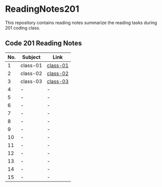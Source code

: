 # ReadingNotes201
This repository contains reading notes summarize the reading tasks during 201 coding class. 


## Code 201 Reading Notes

| No. | Subject | Link |
|-----|-----|-----|
| 1 | class-01 | [class-01](https://yousef27h.github.io/ReadingNotes201/class-01.html) |
| 2 | class-02 | [class-02](https://yousef27h.github.io/ReadingNotes201/class-02.html) |
| 3 | class-03 | [class-03](https://yousef27h.github.io/ReadingNotes201/class-03.html) |
| 4 | - | - |
| 5 | - | - |
| 6 | - | - |
| 7 | - | - |
| 8 | - | - |
| 9 | - | - |
| 10 | - | - |
| 11 | - | - |
| 12 | - | - |
| 13 | - | - |
| 14 | - | - |
| 15 | - | - |